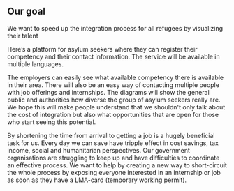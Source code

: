 ## Our goal

We want to speed up the integration process for all refugees by visualizing their talent

Here’s a platform for asylum seekers where they can register their competency and their contact information. The service will be available in multiple languages.

The employers can easily see what available competency there is available in their area. There will also be an easy way of contacting multiple people with job offerings and internships.
The diagrams will show the general public and authorities how diverse the group of asylum seekers really are. We hope this will make people understand that we shouldn't only talk about the cost of integration but also what opportunities that are open for those who start seeing this potential.

By shortening the time from arrival to getting a job is a hugely beneficial task for us. Every day we can save have tripple effect in cost savings, tax income, social and humanitarian perspectives. Our government organisations are struggling to keep up and have difficulties to coordinate an effective process. We want to help by creating a new way to short-circuit the whole process by exposing everyone interested in an internship or job as soon as they have a LMA-card (temporary working permit).
